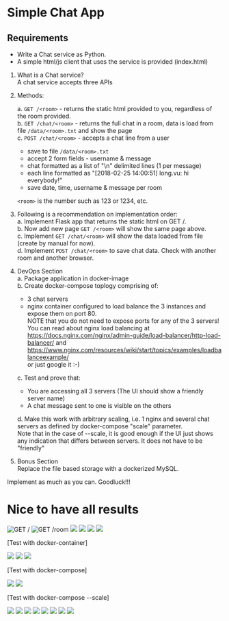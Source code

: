 # Simple Chat App

## Requirements

- Write a Chat service as Python.
- A simple html/js client that uses the service is provided (index.html)

1. What is a Chat service?  
   A chat service accepts three APIs

2. Methods:

   a. `GET /<room>` - returns the static html provided to you, regardless of the room provided.  
   b. `GET /chat/<room>` - returns the full chat in a room, data is load from file `/data/<room>.txt` and show the page  
   c. `POST /chat/<room>` - accepts a chat line from a user

   - save to file `/data/<room>.txt`
   - accept 2 form fields - username & message
   - chat formatted as a list of "\n" delimited lines (1 per message)
   - each line formatted as "[2018-02-25 14:00:51] long.vu: hi everybody!"
   - save date, time, username & message per room

   `<room>` is the number such as 123 or 1234, etc.

3. Following is a recommendation on implementation order:  
   a. Implement Flask app that returns the static html on GET /.  
   b. Now add new page `GET /<room>` will show the same page above.  
   c. Implement `GET /chat/<room>` will show the data loaded from file (create by manual for now).  
   d. Implement `POST /chat/<room>` to save chat data. Check with another room and another browser.

4. DevOps Section  
    a. Package application in docker-image  
    b. Create docker-compose toplogy comprising of:

   - 3 chat servers
   - nginx container configured to load balance the 3 instances and expose them on port 80.  
      NOTE that you do not need to expose ports for any of the 3 servers!  
      You can read about nginx load balancing at  
     https://docs.nginx.com/nginx/admin-guide/load-balancer/http-load-balancer/ and https://www.nginx.com/resources/wiki/start/topics/examples/loadbalanceexample/  
     or just google it :-)

   c. Test and prove that:

   - You are accessing all 3 servers (The UI should show a friendly server name)
   - A chat message sent to one is visible on the others

   d. Make this work with arbitrary scaling, i.e. 1 nginx and several chat servers as defined by docker-compose "scale" parameter.  
    Note that in the case of --scale, it is good enough if the UI just shows any indication that differs between servers. It does not have to be "friendly"

5. Bonus Section  
   Replace the file based storage with a dockerized MySQL.

Implement as much as you can. Goodluck!!!

# Nice to have all results

![GET /](./images/1.png)
![GET /room](./images/2.png)
![](./images/3.png)
![](./images/4.png)
![](./images/5.png)
![](./images/6.png)

[Test with docker-container]

![](./images/7.png)
![](./images/8.png)
![](./images/9.png)

[Test with docker-compose]

![](./images/10.png)
![](./images/11.png)

[Test with docker-compose --scale]

![](./images/12.png)
![](./images/13.png)
![](./images/14.png)
![](./images/15.png)
![](./images/16.png)
![](./images/17.png)
![](./images/18.png)
![](./images/19.png)